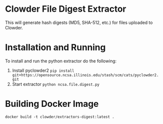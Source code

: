 # Clowder File Digest Extractor

This will generate hash digests (MD5, SHA-512, etc.) for files uploaded to Clowder. 

# Installation and Running

To install and run the python extractor do the following:

1. Install pyclowder2
   `pip install git+https://opensource.ncsa.illinois.edu/stash/scm/cats/pyclowder2.git`
2. Start extractor `python ncsa.file.digest.py`

# Building Docker Image
`docker build -t clowder/extractors-digest:latest .`
